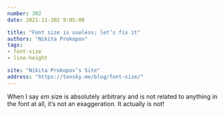 ```yaml
---
number: 302
date: 2021-11-302 9:05:00

title: "Font size is useless; let’s fix it"
authors: "Nikita Prokopov"
tags:
- font-size
- line-height

site: "Nikita Prokopov’s Site"
address: "https://tonsky.me/blog/font-size/"
---
```


When I say *em* size is absolutely arbitrary and is not related to anything in the font at all, it’s not an exaggeration. It actually is not!
